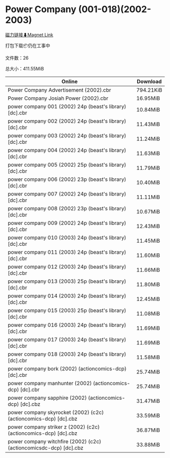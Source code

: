 # Power Company (001-018)(2002-2003)

[磁力链接⬇Magnet Link](magnet:?xt=urn:btih:db42c7f22f5e1f1a4bd983c4a2afbd084ae2d9e0&dn=Power%20Company%20%28001-018%29%282002-2003%29)

打包下载📦仍在工事中

文件数：26

总大小：411.55MiB

Online | Download
--- | ---
Power Company Advertisement (2002).cbr | 794.21KiB
Power Company Josiah Power (2002).cbr | 16.95MiB
power company 001 (2002) 24p (beast's library) \[dc\].cbr | 10.84MiB
power company 002 (2002) 24p (beast's library) \[dc\].cbr | 11.43MiB
power company 003 (2002) 24p (beast's library) \[dc\].cbr | 11.24MiB
power company 004 (2002) 24p (beast's library) \[dc\].cbr | 11.63MiB
power company 005 (2002) 25p (beast's library) \[dc\].cbr | 11.79MiB
power company 006 (2002) 23p (beast's library) \[dc\].cbr | 10.40MiB
power company 007 (2002) 24p (beast's library) \[dc\].cbr | 11.11MiB
power company 008 (2002) 23p (beast's library) \[dc\].cbr | 10.67MiB
power company 009 (2002) 24p (beast's library) \[dc\].cbr | 12.43MiB
power company 010 (2003) 24p (beast's library) \[dc\].cbr | 11.45MiB
power company 011 (2003) 24p (beast's library) \[dc\].cbr | 11.60MiB
power company 012 (2003) 24p (beast's library) \[dc\].cbr | 11.66MiB
power company 013 (2003) 25p (beast's library) \[dc\].cbr | 11.80MiB
power company 014 (2003) 24p (beast's library) \[dc\].cbr | 12.45MiB
power company 015 (2003) 25p (beast's library) \[dc\].cbr | 11.08MiB
power company 016 (2003) 24p (beast's library) \[dc\].cbr | 11.69MiB
power company 017 (2003) 24p (beast's library) \[dc\].cbr | 11.69MiB
power company 018 (2003) 24p (beast's library) \[dc\].cbr | 11.58MiB
power company bork (2002) (actioncomics-dcp) \[dc\].cbr | 25.74MiB
power company manhunter (2002) (actioncomics-dcp) \[dc\].cbr | 25.74MiB
power company sapphire (2002) (actioncomics-dcp) \[dc\].cbz | 31.47MiB
power company skyrocket (2002) (c2c) (actioncomics-dcp) \[dc\].cbz | 33.59MiB
power company striker z (2002) (c2c) (actioncomics-dcp) \[dc\].cbz | 36.87MiB
power company witchfire (2002) (c2c) (actioncomicsdc-dcp) \[dc\].cbz | 33.88MiB